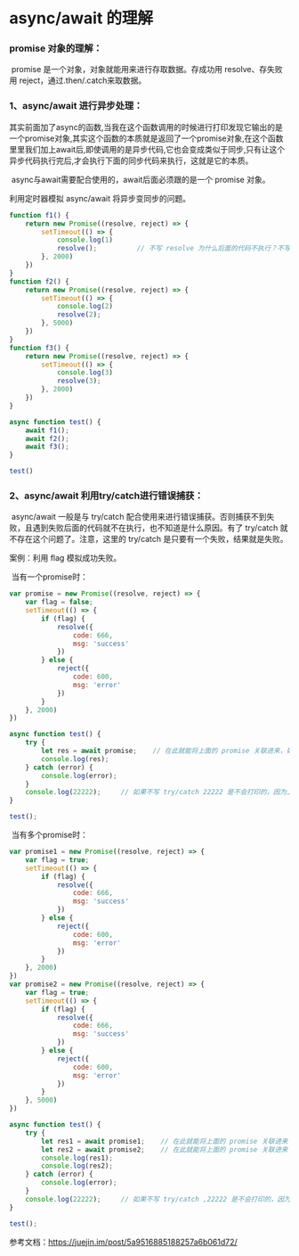 # async/await 的理解



### promise 对象的理解：

​		promise 是一个对象，对象就能用来进行存取数据。存成功用 resolve、存失败用 reject，通过.then/.catch来取数据。

### 1、async/await 进行异步处理：

​		其实前面加了async的函数,当我在这个函数调用的时候进行打印发现它输出的是一个promise对象,其实这个函数的本质就是返回了一个promise对象,在这个函数里里我们加上await后,即使调用的是异步代码,它也会变成类似于同步,只有让这个异步代码执行完后,才会执行下面的同步代码来执行，这就是它的本质。

​		async与await需要配合使用的，await后面必须跟的是一个 promise 对象。

利用定时器模拟 async/await 将异步变同步的问题。

```javascript
function f1() {
    return new Promise((resolve, reject) => {
        setTimeout(() => {
            console.log(1)
            resolve();          // 不写 resolve 为什么后面的代码不执行？不写是语法错误
        }, 2000)
    })
}
function f2() {
    return new Promise((resolve, reject) => {
        setTimeout(() => {
            console.log(2)
            resolve(2);
        }, 5000)
    })
}
function f3() {
    return new Promise((resolve, reject) => {
        setTimeout(() => {
            console.log(3)
            resolve(3);
        }, 2000)
    })
}

async function test() {
    await f1();
    await f2();
    await f3();
}

test()
```

### 2、async/await 利用try/catch进行错误捕获：

​		async/await 一般是与 try/catch 配合使用来进行错误捕获。否则捕获不到失败，且遇到失败后面的代码就不在执行，也不知道是什么原因。有了 try/catch 就不存在这个问题了。注意，这里的 try/catch 是只要有一个失败，结果就是失败。

案例：利用 flag  模拟成功失败。

​		当有一个promise时：

```javascript
var promise = new Promise((resolve, reject) => {
    var flag = false;
    setTimeout(() => {
        if (flag) {
            resolve({
                code: 666,
                msg: 'success'
            })
        } else {
            reject({
                code: 600,
                msg: 'error'
            })
        }
    }, 2000)
})

async function test() {
    try {
        let res = await promise;    // 在此就能将上面的 promise 关联进来，如果有多个	promise就 										res1=.../res2=...
        console.log(res);
    } catch (error) {
        console.log(error);
    }
    console.log(22222);     // 如果不写 try/catch 22222 是不会打印的，因为上面出错
}

test();
```

​		当有多个promise时：

```javascript
var promise1 = new Promise((resolve, reject) => {
    var flag = true;
    setTimeout(() => {
        if (flag) {
            resolve({
                code: 666,
                msg: 'success'
            })
        } else {
            reject({
                code: 600,
                msg: 'error'
            })
        }
    }, 2000)
})
var promise2 = new Promise((resolve, reject) => {
    var flag = true;
    setTimeout(() => {
        if (flag) {
            resolve({
                code: 666,
                msg: 'success'
            })
        } else {
            reject({
                code: 600,
                msg: 'error'
            })
        }
    }, 5000)
})

async function test() {
    try {
        let res1 = await promise1;    // 在此就能将上面的 promise 关联进来
        let res2 = await promise2;    // 在此就能将上面的 promise 关联进来
        console.log(res1);
        console.log(res2);
    } catch (error) {
        console.log(error);
    }
    console.log(22222);     // 如果不写 try/catch ,22222 是不会打印的，因为上面出错
}

test();
```



参考文档：https://juejin.im/post/5a9516885188257a6b061d72/



